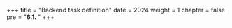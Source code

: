 +++
title = "Backend task definition"
date = 2024
weight = 1
chapter = false
pre = "<b>6.1. </b>"
+++
